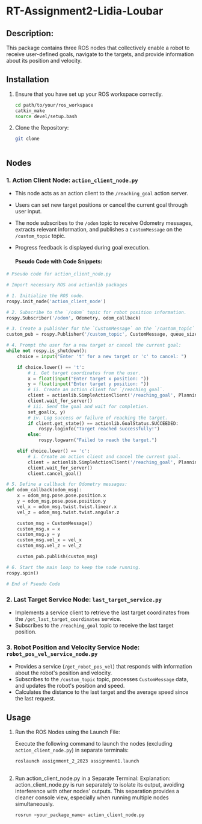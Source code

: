 # RT-Assignment2-Lidia-Loubar
## Description:

This package contains three ROS nodes that collectively enable a robot to receive user-defined goals, navigate to the targets, and provide information about its position and velocity.

## Installation

1. Ensure that you have set up your ROS workspace correctly.

   ```bash
   cd path/to/your/ros_workspace
   catkin_make
   source devel/setup.bash
   ```

2. Clone the Repository:

   ```bash
   git clone



## Nodes

### 1. Action Client Node: `action_client_node.py`

- This node acts as an action client to the `/reaching_goal` action server.
- Users can set new target positions or cancel the current goal through user input.
- The node subscribes to the `/odom` topic to receive Odometry messages, extracts relevant information, and publishes a `CustomMessage` on the `/custom_topic` topic.
- Progress feedback is displayed during goal execution.

  #### Pseudo Code with Code Snippets:

```python
# Pseudo code for action_client_node.py

# Import necessary ROS and actionlib packages

# 1. Initialize the ROS node.
rospy.init_node('action_client_node')

# 2. Subscribe to the `/odom` topic for robot position information.
rospy.Subscriber('/odom', Odometry, odom_callback)

# 3. Create a publisher for the `CustomMessage` on the `/custom_topic` topic.
custom_pub = rospy.Publisher('/custom_topic', CustomMessage, queue_size=10)

# 4. Prompt the user for a new target or cancel the current goal:
while not rospy.is_shutdown():
    choice = input("Enter 't' for a new target or 'c' to cancel: ")

    if choice.lower() == 't':
        # i. Get target coordinates from the user.
        x = float(input("Enter target x position: "))
        y = float(input("Enter target y position: "))
        # ii. Create an action client for `/reaching_goal`.
        client = actionlib.SimpleActionClient('/reaching_goal', PlanningAction)
        client.wait_for_server()
        # iii. Send the goal and wait for completion.
        set_goal(x, y)
        # iv. Log success or failure of reaching the target.
        if client.get_state() == actionlib.GoalStatus.SUCCEEDED:
            rospy.loginfo("Target reached successfully!")
        else:
            rospy.logwarn("Failed to reach the target.")

    elif choice.lower() == 'c':
        # i. Create an action client and cancel the current goal.
        client = actionlib.SimpleActionClient('/reaching_goal', PlanningAction)
        client.wait_for_server()
        client.cancel_goal()

# 5. Define a callback for Odometry messages:
def odom_callback(odom_msg):
    x = odom_msg.pose.pose.position.x
    y = odom_msg.pose.pose.position.y
    vel_x = odom_msg.twist.twist.linear.x
    vel_z = odom_msg.twist.twist.angular.z

    custom_msg = CustomMessage()
    custom_msg.x = x
    custom_msg.y = y
    custom_msg.vel_x = vel_x
    custom_msg.vel_z = vel_z

    custom_pub.publish(custom_msg)

# 6. Start the main loop to keep the node running.
rospy.spin()

# End of Pseudo Code
```
### 2. Last Target Service Node: `last_target_service.py`

- Implements a service client to retrieve the last target coordinates from the `/get_last_target_coordinates` service.
- Subscribes to the `/reaching_goal` topic to receive the last target position.

### 3. Robot Position and Velocity Service Node: `robot_pos_vel_service_node.py`

- Provides a service (`/get_robot_pos_vel`) that responds with information about the robot's position and velocity.
- Subscribes to the `/custom_topic` topic, processes `CustomMessage` data, and updates the robot's position and speed.
- Calculates the distance to the last target and the average speed since the last request.

## Usage

1. Run the ROS Nodes using the Launch File:

   Execute the following command to launch the nodes (excluding `action_client_node.py`) in separate terminals:

   ```bash
   roslaunch assignment_2_2023 assignment1.launch
  
2. Run action_client_node.py in a Separate Terminal:
Explanation: action_client_node.py is run separately to isolate its output, avoiding interference with other nodes' outputs. This separation provides a cleaner console view, especially when running multiple nodes simultaneously.
   ```bash
   rosrun <your_package_name> action_client_node.py

